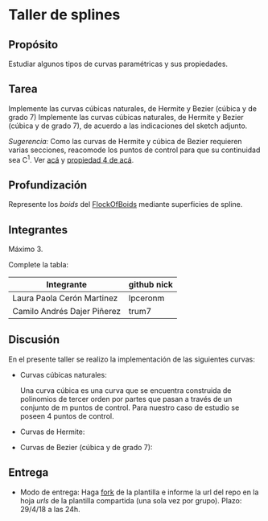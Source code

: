 # Taller de splines

## Propósito

Estudiar algunos tipos de curvas paramétricas y sus propiedades.

## Tarea
Implemente las curvas cúbicas naturales, de Hermite y Bezier (cúbica y de grado 7)
Implemente las curvas cúbicas naturales, de Hermite y Bezier (cúbica y de grado 7), de acuerdo a las indicaciones del sketch adjunto.

*Sugerencia:* Como las curvas de Hermite y cúbica de Bezier requieren varias secciones, reacomode los puntos de control para que su continuidad sea C<sup>1</sup>. Ver [acá](https://visualcomputing.github.io/Curves/#/5/5) y [propiedad 4 de acá](https://visualcomputing.github.io/Curves/#/6/4).

## Profundización

Represente los _boids_ del [FlockOfBoids](https://github.com/VisualComputing/framesjs/tree/processing/examples/Advanced/FlockOfBoids) mediante superficies de spline.

## Integrantes

Máximo 3.

Complete la tabla:

| Integrante | github nick |
|------------|-------------|
| Laura Paola Cerón Martinez       | lpceronm        |
| Camilo Andrés Dajer Piñerez      | trum7           |

## Discusión

En el presente taller se realizo la implementación de las siguientes curvas:

 * Curvas cúbicas naturales: 
    
    Una curva cúbica es una curva que se encuentra construida de polinomios de tercer orden por partes que pasan a través de un conjunto de m puntos de control. Para nuestro caso de estudio se poseen 4 puntos de control.


    
 * Curvas de Hermite:
 * Curvas de Bezier (cúbica y de grado 7):

## Entrega

* Modo de entrega: Haga [fork](https://help.github.com/articles/fork-a-repo/) de la plantilla e informe la url del repo en la hoja *urls* de la plantilla compartida (una sola vez por grupo). Plazo: 29/4/18 a las 24h.
